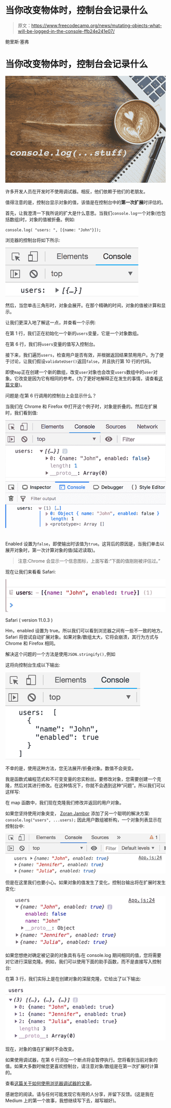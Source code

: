 # 当你改变物体时，控制台会记录什么

> 原文：<https://www.freecodecamp.org/news/mutating-objects-what-will-be-logged-in-the-console-ffb24e241e07/>

鲍里斯·塞弗

# 当你改变物体时，控制台会记录什么

![1*PePMIr6hsZ70wtXX_mDCsw](img/b97db4818c35c0dcc504dbb0757f600e.png)

许多开发人员在开发时不使用调试器。相反，他们依赖于他们的老朋友。

值得注意的是，控制台显示对象的值，该值是在控制台中的**第一次扩展**时评估的。

首先，让我澄清一下我所说的扩大是什么意思。当我们`console.log`一个对象(也包括数组)时，对象的值被折叠。例如:

`console.log( "users: ", [{name: "John"}]);`

浏览器的控制台将如下所示:

![1*NOVGoKXu4ZAHsqA2Uvzx4g](img/1126552f5f39e79afb0cb4b681aa25eb.png)

然后，当您单击三角形时，对象会展开。在那个精确的时间，对象的值被计算和显示。

让我们更深入地了解这一点，并查看一个示例:

在第 1 行，我们正在初始化一个新的`users`变量，它是一个对象数组。

在第 6 行，我们将`users`变量的值写入控制台。

接下来，我们遍历`users`，检查用户是否有效，并根据返回结果禁用用户。为了便于讨论，让我们假设`validateUser()`返回`false`，并且执行第 10 行的代码。

即使`map`正在创建一个新的数组，改变`user`对象也会改变`users`数组中的`user`对象。它改变是因为它有相同的参考。(为了更好地解释正在发生的事情，请查看[这篇文章](https://codeburst.io/explaining-value-vs-reference-in-javascript-647a975e12a0))。

问题是:在第 6 行调用的控制台上会显示什么？

当我们在 Chrome 和 Firefox 中打开这个例子时，对象是折叠的。然后在扩展时，我们看到值:

![1*zri_rWMD3yqBmrzCzw0UKQ](img/005c22f9a3b43d6e1c25b0a46d1218b7.png)![1*StVzIGl8SQnG1SBVNMBDMQ](img/9755ef49f7352257b6d4878a6cf05571.png)

Enabled 设置为`false`，即使输出时该值为`true`。这背后的原因是，当我们单击以展开对象时，第一次计算对象的值(延迟读取)。

> 注意:Chrome 会显示一个信息图标，上面写着:“下面的值刚刚被评估过。”

现在让我们来看看 Safari:

![1*FsKGB4JmFTUCNXt6-HWckA](img/8e0d56b8023b99308ec2bfe0abea85dc.png)

Safari ( version 11.0.3 )

Hm，enabled 设置为 true。所以我们可以看到浏览器之间有一些不一致的地方。Safari 将尝试自动扩展对象。如果对象/数组太大，它将会崩溃，其行为方式与 Chrome 和 Firefox 相同。

解决这个问题的一个方法是使用`JSON.stringify(),`例如


这将向控制台生成以下输出:

![1*vpDy5W8XC9d9egowdnlrxw](img/c47f5d281f265b26f5aa303a6c9fb44e.png)

不幸的是，使用这种方法，您无法展开/折叠对象。数值不会突变。

我是函数式编程范式和不可变变量的忠实粉丝。要修改对象，您需要创建一个克隆，然后对其进行修改。在这种情况下，你就不会遇到这种“问题”。所以我们可以这样写:

在 map 函数中，我们现在克隆我们修改并返回的用户对象。

如果您坚持使用对象突变， [Zoran Jambor](https://www.freecodecamp.org/news/mutating-objects-what-will-be-logged-in-the-console-ffb24e241e07/undefined) 添加了另一个聪明的解决方案:
`console.log("users", ...users);`
因此用户数组被析构，一个对象列表显示在控制台中:

![1*gwCP36E8dG742zoIvgm9TQ](img/ea815408e8b9b9cc40c9995f6182a6b3.png)

但是在这里我们也要小心。如果对象的值发生了变化，控制台输出将在扩展时发生变化:

![1*RRgBmR9HwBbFdrVCU5AOww](img/c2846aa1c580112d752be4b62f9bd9f7.png)

如果您想绝对确定被记录的对象具有与在 console.log 期间相同的值，您将需要对它进行深层克隆。例如，我们可以使用下面的助手函数，而不是直接写入控制台:

在第 3 行，我们实际上是在创建对象的深层克隆，它给出了以下输出:

![1*YZ4sbglklsKS_AFcWIufRQ](img/18a4f04d28dbda45b27937f2403ab558.png)

现在，对象的值在扩展时不会改变。

如果使用调试器，在第 6 行添加一个断点将会暂停执行。您将看到当前对象的值。如果大多数时候您更喜欢控制台，请注意对象/数组是在第一次扩展时计算的。

查看[这篇关于如何使用浏览器调试器的文章](https://medium.com/datadriveninvestor/stopping-using-console-log-and-start-using-your-browsers-debugger-62bc893d93ff)。

感谢您的阅读。请与任何可能发现它有用的人分享，并留下反馈。(这是我在 Medium 上的第一个故事，我想继续写下去，越写越好)。
